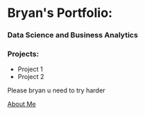 # Bryan's Portfolio:
### Data Science and Business Analytics

### Projects:
- Project 1
- Project 2

Please bryan u need to try harder

[About Me](about.md)
